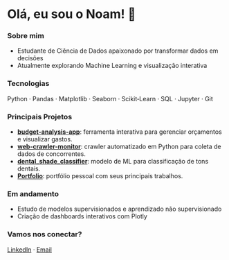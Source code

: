 # Olá, eu sou o Noam! 👋

### Sobre mim
- Estudante de Ciência de Dados apaixonado por transformar dados em decisões
- Atualmente explorando Machine Learning e visualização interativa

### Tecnologias
Python · Pandas · Matplotlib · Seaborn · Scikit‑Learn · SQL · Jupyter · Git

### Principais Projetos
- **[budget-analysis-app](https://github.com/noamcoelho/budget-analysis-app)**: ferramenta interativa para gerenciar orçamentos e visualizar gastos.
- **[web-crawler-monitor](https://github.com/noamcoelho/web-crawler-monitor)**: crawler automatizado em Python para coleta de dados de concorrentes.
- **[dental_shade_classifier](https://github.com/noamcoelho/dental_shade_classifier)**: modelo de ML para classificação de tons dentais.
- **[Portfolio](https://github.com/noamcoelho/Portfolio)**: portfólio pessoal com seus principais trabalhos.

### Em andamento
- Estudo de modelos supervisionados e aprendizado não supervisionado
- Criação de dashboards interativos com Plotly

### Vamos nos conectar?
[LinkedIn](https://www.linkedin.com/in/noamcoelho/) · [Email](mailto:seuemail@dominio.com)

